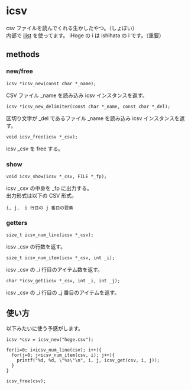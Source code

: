# icsv

csv ファイルを読んでくれる生かしたやつ。（しょぼい）   
内部で [ilist][ilist] を使ってます。 
iHoge の i は ishihata の i です。（重要）   

[ilist]: https://github.com/masakazu-ishihata/ilist "ilist"

## methods
### new/free

    icsv *icsv_new(const char *_name);

CSV ファイル _name を読み込み icsv インスタンスを返す。   

    icsv *icsv_new_delimiter(const char *_name, const char *_del);

区切り文字が _del であるファイル _name を読み込み icsv インスタンスを返す。

    void icsv_free(icsv *_csv);

icsv _csv を free する。


### show

    void icsv_show(icsv *_csv, FILE *_fp);

icsv _csv の中身を _fp に出力する。   
出力形式は以下の CSV 形式。

    i, j,  i 行目の j 番目の要素

### getters

    size_t icsv_num_line(icsv *_csv);

icsv _csv の行数を返す。

    size_t icsv_num_item(icsv *_csv, int _i);

icsv _csv の _i 行目のアイテム数を返す。

    char *icsv_get(icsv *_csv, int _i, int _j);

icsv _csv の _i 行目の _j 番目のアイテムを返す。   



## 使い方

以下みたいに使う予感がします。

    icsv *csv = icsv_new("hoge.csv");

    for(i=0; i<icsv_num_line(csv); i++){
      for(j=0; j<icsv_num_item(csv, i); j++){
        printf("%d, %d, \"%s\"\n", i, j, icsv_get(csv, i, j));
      }
    }

    icsv_free(csv);


